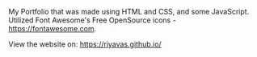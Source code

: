 My Portfolio that was made using HTML and CSS, and some JavaScript. Utilized Font Awesome's Free OpenSource icons - https://fontawesome.com.

View the website on: https://riyavas.github.io/